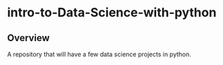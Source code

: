 # intro-to-Data-Science-with-python

## Overview

A repository that will have a few data science projects in python.

